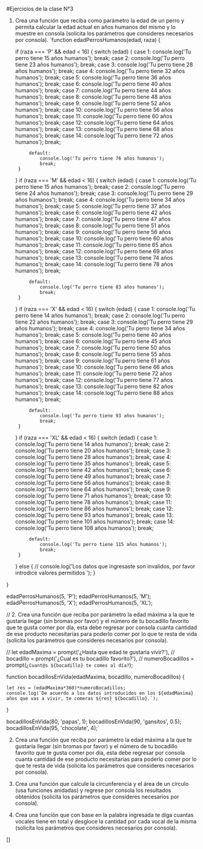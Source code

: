 #Ejercicios de la clase N°3

1. Crea una función que reciba como parámetro la edad de un perro y permita calcular la edad actual en años humanos del mismo y lo muestre en consola (solicita los parámetros que consideres necesarios por consola).
`function edadPerrosHumanos(edad, raza) {

    

    
     if (raza === 'P' && edad < 16) {
        switch (edad) {
            case 1:
                console.log('Tu perro tiene 15 años humanos');
                break;
            case 2:
                console.log('Tu perro tiene 23 años humanos');
                break;
            case 3:
                console.log('Tu perro tiene 28 años humanos');
                break;
            case 4:
                console.log('Tu perro tiene 32 años humanos');
                break;
            case 5:
                console.log('Tu perro tiene 36 años humanos');
                break;
            case 6:
                console.log('Tu perro tiene 40 años humanos');
                break;
            case 7:
                console.log('Tu perro tiene 44 años humanos');
                break;
            case 8:
                console.log('Tu perro tiene 48 años humanos');
                break;
            case 9:
                console.log('Tu perro tiene 52 años humanos');
                break;
            case 10:
                console.log('Tu perro tiene 56 años humanos');
                break;
            case 11:
                console.log('Tu perro tiene 60 años humanos');
                break;
            case 12:
                console.log('Tu perro tiene 64 años humanos');
                break;
            case 13:
                console.log('Tu perro tiene 68 años humanos');
                break;
            case 14:
                console.log('Tu perro tiene 72 años humanos');
                break;

            default:
                console.log('Tu perro tiene 76 años humanos');
                break;
        }
    } if (raza === 'M' && edad < 16) {
        switch (edad) {
            case 1:
                console.log('Tu perro tiene 15 años humanos');
                break;
            case 2:
                console.log('Tu perro tiene 24 años humanos');
                break;
            case 3:
                console.log('Tu perro tiene 29 años humanos');
                break;
            case 4:
                console.log('Tu perro tiene 34 años humanos');
                break;
            case 5:
                console.log('Tu perro tiene 37 años humanos');
                break;
            case 6:
                console.log('Tu perro tiene 42 años humanos');
                break;
            case 7:
                console.log('Tu perro tiene 47 años humanos');
                break;
            case 8:
                console.log('Tu perro tiene 51 años humanos');
                break;
            case 9:
                console.log('Tu perro tiene 56 años humanos');
                break;
            case 10:
                console.log('Tu perro tiene 60 años humanos');
                break;
            case 11:
                console.log('Tu perro tiene 65 años humanos');
                break;
            case 12:
                console.log('Tu perro tiene 69 años humanos');
                break;
            case 13:
                console.log('Tu perro tiene 74 años humanos');
                break;
            case 14:
                console.log('Tu perro tiene 78 años humanos');
                break;

            default:
                console.log('Tu perro tiene 83 años humanos');
                break;
        }
    } if (raza === 'X' && edad < 16) {
        switch (edad) {
            case 1:
                console.log('Tu perro tiene 14 años humanos');
                break;
            case 2:
                console.log('Tu perro tiene 22 años humanos');
                break;
            case 3:
                console.log('Tu perro tiene 29 años humanos');
                break;
            case 4:
                console.log('Tu perro tiene 34 años humanos');
                break;
            case 5:
                console.log('Tu perro tiene 40 años humanos');
                break;
            case 6:
                console.log('Tu perro tiene 45 años humanos');
                break;
            case 7:
                console.log('Tu perro tiene 50 años humanos');
                break;
            case 8:
                console.log('Tu perro tiene 55 años humanos');
                break;
            case 9:
                console.log('Tu perro tiene 61 años humanos');
                break;
            case 10:
                console.log('Tu perro tiene 66 años humanos');
                break;
            case 11:
                console.log('Tu perro tiene 72 años humanos');
                break;
            case 12:
                console.log('Tu perro tiene 77 años humanos');
                break;
            case 13:
                console.log('Tu perro tiene 82 años humanos');
                break;
            case 14:
                console.log('Tu perro tiene 88 años humanos');
                break;

            default:
                console.log('Tu perro tiene 93 años humanos');
                break;
        }
    } if (raza === 'XL' && edad < 16) {
        switch (edad) {
            case 1:
                console.log('Tu perro tiene 14 años humanos');
                break;
            case 2:
                console.log('Tu perro tiene 20 años humanos');
                break;
            case 3:
                console.log('Tu perro tiene 28 años humanos');
                break;
            case 4:
                console.log('Tu perro tiene 35 años humanos');
                break;
            case 5:
                console.log('Tu perro tiene 42 años humanos');
                break;
            case 6:
                console.log('Tu perro tiene 49 años humanos');
                break;
            case 7:
                console.log('Tu perro tiene 56 años humanos');
                break;
            case 8:
                console.log('Tu perro tiene 64 años humanos');
                break;
            case 9:
                console.log('Tu perro tiene 71 años humanos');
                break;
            case 10:
                console.log('Tu perro tiene 78 años humanos');
                break;
            case 11:
                console.log('Tu perro tiene 86 años humanos');
                break;
            case 12:
                console.log('Tu perro tiene 93 años humanos');
                break;
            case 13:
                console.log('Tu perro tiene 101 años humanos');
                break;
            case 14:
                console.log('Tu perro tiene 108 años humanos');
                break;

            default:
                console.log('Tu perro tiene 115 años humanos');
                break;
        }
    } else {
        // console.log('Los datos que ingresaste son invalidos, por favor introdice valores permitidos ');
    }

}

edadPerrosHumanos(5, 'P');
edadPerrosHumanos(5, 'M');
edadPerrosHumanos(5, 'X');
edadPerrosHumanos(5, 'XL');

// 2. Crea una función que reciba por parámetro la edad máxima a la que te gustaría llegar (sin bromas por favor) y el número de tu bocadillo favorito que te gusta comer por día, esta debe regresar por consola cuanta cantidad de ese producto necesitarías para poderlo comer por lo que te resta de vida (solicita los parámetros que consideres necesarios por consola).

// let edadMaxima = prompt('¿Hasta que edad te gustaria vivir?'),
//     bocadillo = prompt('¿Cual es tu bocadillo favorito?'),
//     numeroBocadillos = prompt(`¿Cuant@s ${bocadillo} te comes al día?`);

function bocadillosEnVida(edadMaxima, bocadillo, numeroBocadillos) {
    
    let res = (edadMaxima*360)*numeroBocadillos;
    console.log(`De acuerdo a los datos introducidos en los ${edadMaxima} años que vas a vivir, te comeras ${res} ${bocadillo}.`);
}

bocadillosEnVida(80, 'papas', 1);
bocadillosEnVida(90, 'gansitos', 0.5);
bocadillosEnVida(95, 'chocolate', 4);`


2. Crea una función que reciba por parámetro la edad máxima a la que te gustaría llegar (sin bromas por favor) y el número de tu bocadillo favorito que te gusta comer por día, esta debe regresar por consola cuanta cantidad de ese producto necesitarías para poderlo comer por lo que te resta de vida (solicita los parámetros que consideres necesarios por consola).


3. Crea una función que calcule la circunferencia y el área de un círculo (usa funciones anidadas) y regrese por consola los resultados obtenidos (solicita los parámetros que consideres necesarios por consola).


5. Crea una función que con base en la palabra ingresada te diga cuantas vocales tiene en total y desgloce la cantidad por cada vocal de la misma (solicita los parámetros que consideres necesarios por consola).

[]
